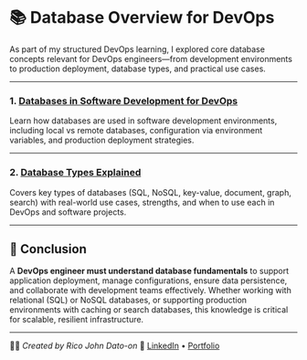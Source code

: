 # 📚 Database Overview for DevOps

As part of my structured DevOps learning, I explored core database concepts relevant for DevOps engineers—from development environments to production deployment, database types, and practical use cases.

---

### 1. [Databases in Software Development for DevOps](https://github.com/mirjSolution/Databases-in-Software-Development-DevOps)

Learn how databases are used in software development environments, including local vs remote databases, configuration via environment variables, and production deployment strategies.

---

### 2. [Database Types Explained](https://github.com/mirjSolution/Database-Types-Explained)

Covers key types of databases (SQL, NoSQL, key-value, document, graph, search) with real-world use cases, strengths, and when to use each in DevOps and software projects.

---

## 📌 Conclusion

A **DevOps engineer must understand database fundamentals** to support application deployment, manage configurations, ensure data persistence, and collaborate with development teams effectively. Whether working with relational (SQL) or NoSQL databases, or supporting production environments with caching or search databases, this knowledge is critical for scalable, resilient infrastructure.

---

🧑‍💻 _Created by Rico John Dato-on_
🔗 [LinkedIn](https://www.linkedin.com/in/rico-john-dato-on) • [Portfolio](https://ricodatoon.netlify.app)
